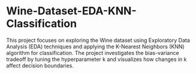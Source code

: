 # Wine-Dataset-EDA-KNN-Classification
This project focuses on exploring the Wine dataset using Exploratory Data Analysis (EDA) techniques and applying the K-Nearest Neighbors (KNN) algorithm for classification. The project investigates the bias-variance tradeoff by tuning the hyperparameter k and visualizes how changes in k affect decision boundaries.
